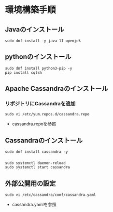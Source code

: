 # 環境構築手順
## Javaのインストール
```
sudo dnf install -y java-11-openjdk
```
## pythonのインストール
```
sudo dnf install python3-pip -y
pip install cqlsh
```
## Apache Cassandraのインストール
### リポジトリにCassandraを追加
```
sudo vi /etc/yum.repos.d/cassandra.repo
```
* cassandra.repoを参照

## Cassandraのインストール
```
sudo dnf install cassandra -y 
```
### 
```
sudo systemctl daemon-reload
sudo systemctl start cassandra
```

## 外部公開用の設定
```
sudo vi /etc/cassandra/conf/cassandra.yaml
```
* cassandra.yamlを参照
